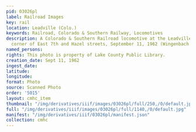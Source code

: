 ```yaml
---
pid: 03026pl
label: Railroad Images
key: rail
location: Leadville (Colo.)
keywords: Railroad, Colorado & Southern Railway, Locomotives
description: A Colorado & Southern Railroad locomotive at the Leadville depot on the
  corner of East 7th and Hazel streets, September 11, 1962 (Wingenbach Collection)
named_persons: 
rights: This photo is property of Lake County Public Library.
creation_date: Sept 11, 1962
ingest_date: 
latitude: 
longitude: 
format: Photo
source: Scanned Photo
order: '5015'
layout: cmhc_item
thumbnail: "/img/derivatives/iiif/images/03026pl/full/250,/0/default.jpg"
full: "/img/derivatives/iiif/images/03026pl/full/1140,/0/default.jpg"
manifest: "/img/derivatives/iiif/03026pl/manifest.json"
collection: cmhc
---
```

